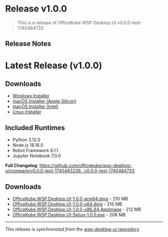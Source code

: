 # Release v1.0.0
> This is a release of OfficeKube WSP Desktop UI v0.0.0-test-1740484733


## Release Notes

# Latest Release (v1.0.0)

## Downloads
- [Windows Installer](https://github.com/officekube/wsp-desktop-ui/releases/download/v0.0.0-test-1740484733/OfficeKube.WSP.Desktop.UI-Setup-1.0.0.exe)
- [macOS Installer (Apple Silicon)](https://github.com/officekube/wsp-desktop-ui/releases/download/v0.0.0-test-1740484733/OfficeKube.WSP.Desktop.UI-1.0.0-x64.dmg)
- [macOS Installer (Intel)](https://github.com/officekube/wsp-desktop-ui/releases/download/v0.0.0-test-1740484733/OfficeKube.WSP.Desktop.UI-1.0.0-arm64.dmg)
- [Linux Installer](https://github.com/officekube/wsp-desktop-ui/releases/download/v0.0.0-test-1740484733/OfficeKube.WSP.Desktop.UI-1.0.0-x86_64.AppImage)

## Included Runtimes
- Python 3.12.0
- Node.js 18.16.0
- Robot Framework 6.1.1
- Jupyter Notebook 7.0.0

**Full Changelog**: https://github.com/officekube/wsp-desktop-ui/compare/v0.0.0-test-1740483239...v0.0.0-test-1740484733

## Downloads

- [OfficeKube.WSP.Desktop.UI-1.0.0-arm64.dmg](https://github.com/officekube/wsp-desktop-ui/releases/download/v0.0.0-test-1740484733/OfficeKube.WSP.Desktop.UI-1.0.0-arm64.dmg) - 210 MB
- [OfficeKube.WSP.Desktop.UI-1.0.0-x64.dmg](https://github.com/officekube/wsp-desktop-ui/releases/download/v0.0.0-test-1740484733/OfficeKube.WSP.Desktop.UI-1.0.0-x64.dmg) - 215 MB
- [OfficeKube.WSP.Desktop.UI-1.0.0-x86_64.AppImage](https://github.com/officekube/wsp-desktop-ui/releases/download/v0.0.0-test-1740484733/OfficeKube.WSP.Desktop.UI-1.0.0-x86_64.AppImage) - 212 MB
- [OfficeKube.WSP.Desktop.UI-Setup-1.0.0.exe](https://github.com/officekube/wsp-desktop-ui/releases/download/v0.0.0-test-1740484733/OfficeKube.WSP.Desktop.UI-Setup-1.0.0.exe) - 208 MB

---
*This release is synchronized from the [wsp-desktop-ui repository](https://github.com/officekube/wsp-desktop-ui/releases/tag/v0.0.0-test-1740484733).*
